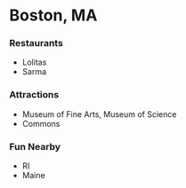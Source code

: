 # Boston, MA

### Restaurants
- Lolitas
- Sarma

### Attractions
- Museum of Fine Arts, Museum of Science
- Commons

### Fun Nearby
- RI
- Maine
